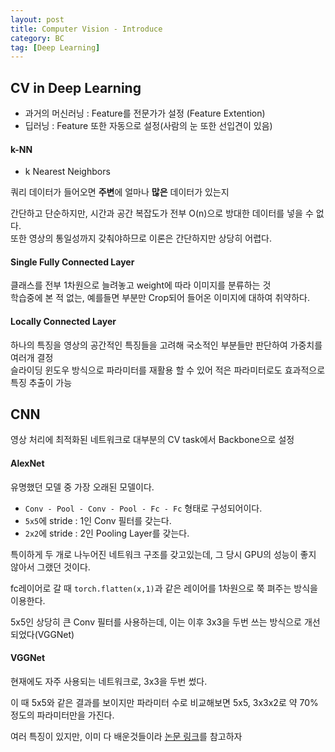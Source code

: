 ```yaml
---
layout: post
title: Computer Vision - Introduce
category: BC
tag: [Deep Learning]
---
```


## CV in Deep Learning   

- 과거의 머신러닝 : Feature를 전문가가 설정 (Feature Extention)  
- 딥러닝 : Feature 또한 자동으로 설정(사람의 눈 또한 선입견이 있음)  

#### k-NN  

- k Nearest Neighbors

쿼리 데이터가 들어오면 **주변**에 얼마나 **많은** 데이터가 있는지  

간단하고 단순하지만, 시간과 공간 복잡도가 전부 O(n)으로 방대한 데이터를 넣을 수 없다.  
또한 영상의 통일성까지 갖춰야하므로 이론은 간단하지만 상당히 어렵다.  

#### Single Fully Connected Layer  

클래스를 전부 1차원으로 늘려놓고 weight에 따라 이미지를 분류하는 것  
학습중에 본 적 없는, 예를들면 부분만 Crop되어 들어온 이미지에 대하여 취약하다.  

#### Locally Connected Layer  

하나의 특징을 영상의 공간적인 특징들을 고려해 국소적인 부분들만 판단하여 가중치를 여러개 결정  
슬라이딩 윈도우 방식으로 파라미터를 재활용 할 수 있어 적은 파라미터로도 효과적으로 특징 추출이 가능  

## CNN

영상 처리에 최적화된 네트워크로 대부분의 CV task에서 Backbone으로 설정  

#### AlexNet  

유명했던 모델 중 가장 오래된 모델이다.  

- `Conv - Pool - Conv - Pool - Fc - Fc` 형태로 구성되어이다.  
- `5x5`에 stride : 1인 Conv 필터를 갖는다.  
- `2x2`에 stride : 2인 Pooling Layer를 갖는다.  

특이하게 두 개로 나누어진 네트워크 구조를 갖고있는데, 그 당시 GPU의 성능이 좋지 않아서 그랬던 것이다.  

fc레이어로 갈 때 `torch.flatten(x,1)`과 같은 레이어를 1차원으로 쭉 펴주는 방식을 이용한다.  

5x5인 상당히 큰 Conv 필터를 사용하는데, 이는 이후 3x3을 두번 쓰는 방식으로 개선되었다(VGGNet)  

#### VGGNet  

현재에도 자주 사용되는 네트워크로, 3x3을 두번 썼다.  

이 때 5x5와 같은 결과를 보이지만 파라미터 수로 비교해보면 5x5, 3x3x2로 약 70%정도의 파라미터만을 가진다.  

여러 특징이 있지만, 이미 다 배운것들이라 [논문 링크](https://arxiv.org/pdf/1409.1556.pdf)를 참고하자  